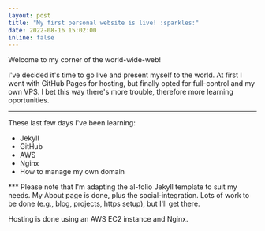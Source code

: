 ```yaml
---
layout: post
title: "My first personal website is live! :sparkles:"
date: 2022-08-16 15:02:00
inline: false
---
```


Welcome to my corner of the world-wide-web!

I've decided it's time to go live and present myself to the world.
At first I went with GitHub Pages for hosting, but finally opted for full-control and my own VPS.
I bet this way there's more trouble, therefore more learning oportunities.

***
These last few days I've been learning:
<ul>
    <li>Jekyll</li>
    <li>GitHub</li>
    <li>AWS</li>
    <li>Nginx</li>
    <li>How to manage my own domain</li>
</ul>
***
Please note that I'm adapting the al-folio Jekyll template to suit my needs. My About page is done, plus the social-integration.
Lots of work to be done (e.g., blog, projects, https setup), but I'll get there.

Hosting is done using an AWS EC2 instance and Nginx.
